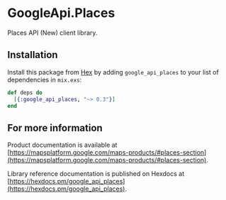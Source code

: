 # GoogleApi.Places

Places API (New) client library.



## Installation

Install this package from [Hex](https://hex.pm) by adding
`google_api_places` to your list of dependencies in `mix.exs`:

```elixir
def deps do
  [{:google_api_places, "~> 0.3"}]
end
```

## For more information

Product documentation is available at [https://mapsplatform.google.com/maps-products/#places-section](https://mapsplatform.google.com/maps-products/#places-section).

Library reference documentation is published on Hexdocs at
[https://hexdocs.pm/google_api_places](https://hexdocs.pm/google_api_places).
